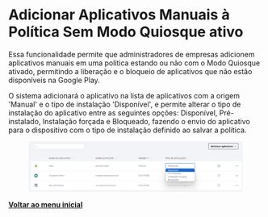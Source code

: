 # Adicionar Aplicativos Manuais à Política Sem Modo Quiosque ativo

Essa funcionalidade permite que administradores de empresas adicionem aplicativos manuais em uma política estando ou não com o Modo Quiosque ativado, permitindo a liberação e o bloqueio de aplicativos que não estão disponíveis na Google Play.&#x20;

O sistema adicionará o aplicativo na lista de aplicativos com a origem 'Manual' e o tipo de instalação 'Disponível', e permite alterar o tipo de instalação do aplicativo entre as seguintes opções: Disponível, Pré-instalado, Instalação forçada e Bloqueado, fazendo o envio do aplicativo para o dispositivo com o tipo de instalação definido ao salvar a política.

<figure><img src="../../../.gitbook/assets/image (193).png" alt=""><figcaption></figcaption></figure>

[**Voltar ao menu inicial**](./)
